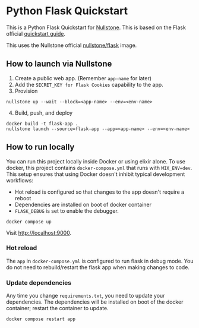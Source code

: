 # Python Flask Quickstart

This is a Python Flask Quickstart for [Nullstone](https://nullstone.io).
This is based on the Flask official [quickstart guide](https://flask.palletsprojects.com/en/2.1.x/quickstart/).

This uses the Nullstone official [nullstone/flask](https://hub.docker.com/repository/docker/nullstone/flask) image.

## How to launch via Nullstone

1. Create a public web app. (Remember `app-name` for later)
2. Add the `SECRET_KEY for Flask Cookies` capability to the app.
3. Provision
  ```shell
  nullstone up --wait --block=<app-name> --env=<env-name>
  ```
4. Build, push, and deploy
  ```shell
  docker build -t flask-app .
  nullstone launch --source=flask-app --app=<app-name> --env=<env-name>
  ```

## How to run locally

You can run this project locally inside Docker or using elixir alone.
To use docker, this project contains `docker-compose.yml` that runs with `MIX_ENV=dev`.
This setup ensures that using Docker doesn't inhibit typical development workflows:
- Hot reload is configured so that changes to the app doesn't require a reboot
- Dependencies are installed on boot of docker container
- `FLASK_DEBUG` is set to enable the debugger.

```shell
docker compose up
```

Visit [http://localhost:9000](http://localhost:9000).

### Hot reload

The `app` in `docker-compose.yml` is configured to run flask in debug mode.
You do not need to rebuild/restart the flask app when making changes to code.

### Update dependencies

Any time you change `requirements.txt`, you need to update your dependencies.
The dependencies will be installed on boot of the docker container; restart the container to update.

```shell
docker compose restart app
```


